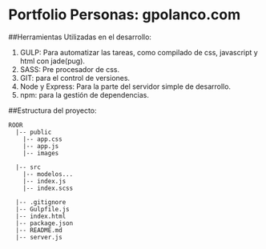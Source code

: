 # Portfolio Personas: gpolanco.com


##Herramientas Utilizadas en el desarrollo:

  1. GULP: Para automatizar las tareas, como compilado de css, javascript y html con jade(pug).
  2. SASS: Pre procesador de css.
  3. GIT: para el control de versiones.
  4. Node y Express: Para la parte del servidor simple de desarrollo.
  5. npm: para la gestión de dependencias.


##Estructura del proyecto:

    ROOR
      |-- public
        |-- app.css
        |-- app.js
        |-- images

      |-- src
        |-- modelos...
        |-- index.js
        |-- index.scss

      |-- .gitignore
      |-- Gulpfile.js
      |-- index.html
      |-- package.json
      |-- README.md
      |-- server.js
